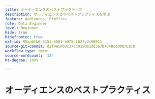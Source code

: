 ```yaml
---
title: オーディエンスのベストプラクティス
description: オーディエンスとのベストプラクティスを学ぶ
feature: Audiences, Profiles
role: Data Engineer
level: Beginner
hide: true
hidefromtoc: true
exl-id: 99aa6fb6-5153-4501-b075-162fc2c98921
source-git-commit: d2f4e54b0c37cc019061dd3a7b7048cd80876ac0
workflow-type: tm+mt
source-wordcount: '13'
ht-degree: 100%

---
```


# オーディエンスのベストプラクティス
